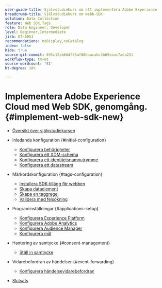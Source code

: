 ```yaml
---
user-guide-title: Självstudiekurs om att implementera Adobe Experience Cloud med webb-SDK
breadcrumb-title: Självstudiekurs om webb-SDK
solution: Data Collection
feature: Web SDK,Tags
role: Data Engineer, Developer
level: Beginner,Intermediate
jira: KT-6953
recommendations: noDisplay,noCatalog
index: false
hide: true
source-git-commit: 695c12ab66df33af00baacabc3b69eaac7ada231
workflow-type: tm+mt
source-wordcount: '81'
ht-degree: 18%

---
```



# Implementera Adobe Experience Cloud med Web SDK, genomgång. {#implement-web-sdk-new}

+ [Översikt över självstudiekursen](overview.md)
+ Inledande konfiguration {#initial-configuration}
   + [Konfigurera behörigheter](configure-permissions.md)
   + [Konfigurera ett XDM-schema](configure-schemas.md)
   + [Konfigurera ett identitetsnamnutrymme](configure-identities.md)
   + [Konfigurera ett datastream](configure-datastream.md)

+ Märkordskonfiguration {#tags-configuration}
   + [Installera SDK-tillägg för webben](install-web-sdk.md)
   + [Skapa dataelement](create-data-elements.md)
   + [Skapa en taggregel](create-tag-rule.md)
   + [Validera med felsökning](validate-with-debugger.md)

+ Programinställningar {#applications-setup}
   + [Konfigurera Experience Platform](setup-experience-platform.md)
   + [Konfigurera Adobe Analytics](setup-analytics.md)
   + [Konfigurera Audience Manager](setup-audience-manager.md)
   + [Konfigurera mål](setup-target.md)

+ Hantering av samtycke {#consent-management}
   + [Ställ in samtycke](setup-consent.md)

+ Vidarebefordran av händelser {#event-forwarding}
   + [Konfigurera händelsevidarebefordran](setup-event-forwarding.md)

+ [Slutsats](conclusion.md)

